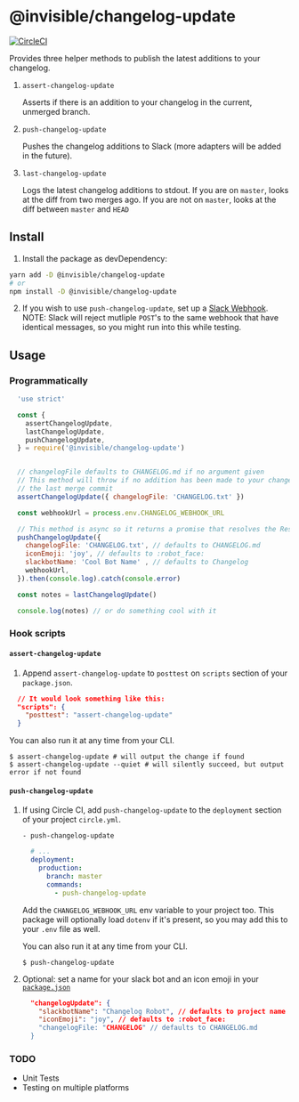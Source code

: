 # @invisible/changelog-update

[![CircleCI](https://circleci.com/gh/invisible-tech/changelog-update/tree/master.svg?style=svg)](https://circleci.com/gh/invisible-tech/changelog-update/tree/master)

Provides three helper methods to publish the latest additions to your changelog.

1. `assert-changelog-update`

    Asserts if there is an addition to your changelog in the current, unmerged branch.

2. `push-changelog-update`

    Pushes the changelog additions to Slack (more adapters will be added in the future).

3. `last-changelog-update`

    Logs the latest changelog additions to stdout. If you are on `master`, looks at the diff from two merges ago. If you are not on `master`, looks at the diff between `master` and `HEAD`

## Install

1. Install the package as devDependency:
```sh
yarn add -D @invisible/changelog-update
# or
npm install -D @invisible/changelog-update
```

2. If you wish to use `push-changelog-update`, set up a [Slack Webhook](https://my.slack.com/services/new/incoming-webhook/). NOTE: Slack will reject mutliple `POST`'s to the same webhook that have identical messages, so you might run into this while testing.

## Usage

### Programmatically

```javascript
  'use strict'

  const {
    assertChangelogUpdate,
    lastChangelogUpdate,
    pushChangelogUpdate,
  } = require('@invisible/changelog-update')


  // changelogFile defaults to CHANGELOG.md if no argument given
  // This method will throw if no addition has been made to your changelogFile since
  // the last merge commit
  assertChangelogUpdate({ changelogFile: 'CHANGELOG.txt' })

  const webhookUrl = process.env.CHANGELOG_WEBHOOK_URL

  // This method is async so it returns a promise that resolves the Response object from POST'ing to the Slack webhook
  pushChangelogUpdate({
    changelogFile: 'CHANGELOG.txt', // defaults to CHANGELOG.md
    iconEmoji: 'joy', // defaults to :robot_face:
    slackbotName: 'Cool Bot Name' , // defaults to Changelog
    webhookUrl,
  }).then(console.log).catch(console.error)

  const notes = lastChangelogUpdate()

  console.log(notes) // or do something cool with it
```

### Hook scripts

#### `assert-changelog-update`
1. Append `assert-changelog-update` to `posttest` on `scripts` section of your `package.json`.
```json
  // It would look something like this:
  "scripts": {
    "posttest": "assert-changelog-update"
  }
```

You can also run it at any time from your CLI.
```
$ assert-changelog-update # will output the change if found
$ assert-changelog-update --quiet # will silently succeed, but output error if not found
```

#### `push-changelog-update`
1. If using Circle CI, add `push-changelog-update` to the `deployment` section of your project `circle.yml`.

    `- push-changelog-update`

    ```yaml
      # ...
      deployment:
        production:
          branch: master
          commands:
            - push-changelog-update
    ```

    Add the `CHANGELOG_WEBHOOK_URL` env variable to your project too.
    This package will optionally load `dotenv` if it's present, so you may add this to your `.env` file as well.

    You can also run it at any time from your CLI.

    ```
    $ push-changelog-update
    ```

2. Optional: set a name for your slack bot and an icon emoji in your [`package.json`](package.json)

    ```JSON
      "changelogUpdate": {
        "slackbotName": "Changelog Robot", // defaults to project name
        "iconEmoji": "joy", // defaults to :robot_face:
        "changelogFile: "CHANGELOG" // defaults to CHANGELOG.md
      }
    ```


### TODO
- Unit Tests
- Testing on multiple platforms
